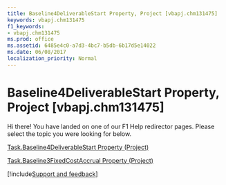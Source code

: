 ```yaml
---
title: Baseline4DeliverableStart Property, Project [vbapj.chm131475]
keywords: vbapj.chm131475
f1_keywords:
- vbapj.chm131475
ms.prod: office
ms.assetid: 6485e4c0-a7d3-4bc7-b5db-6b17d5e14022
ms.date: 06/08/2017
localization_priority: Normal
---
```



# Baseline4DeliverableStart Property, Project [vbapj.chm131475]

Hi there! You have landed on one of our F1 Help redirector pages. Please select the topic you were looking for below.

[Task.Baseline4DeliverableStart Property (Project)](https://msdn.microsoft.com/library/3f29c5cb-f2d2-fa2e-f5d5-057b1c823ce3%28Office.15%29.aspx)

[Task.Baseline3FixedCostAccrual Property (Project)](https://msdn.microsoft.com/library/1a367459-1ad9-b608-4310-252b04525f42%28Office.15%29.aspx)

[!include[Support and feedback](~/includes/feedback-boilerplate.md)]